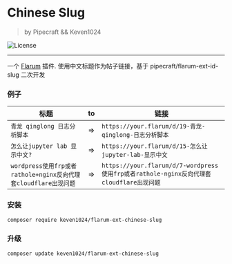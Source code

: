 # Chinese Slug 

> by Pipecraft && Keven1024

![License](https://img.shields.io/badge/license-AGPLV3-blue.svg) 

---

一个 [Flarum](http://flarum.org) 插件. 使用中文标题作为帖子链接，基于 pipecraft/flarum-ext-id-slug 二次开发

### 例子

 标题 | to | 链接 
 --- | --- | --- 
  `青龙 qinglong 日志分析脚本` | => | `https://your.flarum/d/19-青龙-qinglong-日志分析脚本`
  `怎么让jupyter lab 显示中文?` | => | `https://your.flarum/d/15-怎么让jupyter-lab-显示中文`
  `wordpress使用frp或者rathole+nginx反向代理套cloudflare出现问题` | => | `https://your.flarum/d/7-wordpress使用frp或者rathole-nginx反向代理套cloudflare出现问题`


### 安装

```sh
composer require keven1024/flarum-ext-chinese-slug
```

### 升级

```sh
composer update keven1024/flarum-ext-chinese-slug
```

